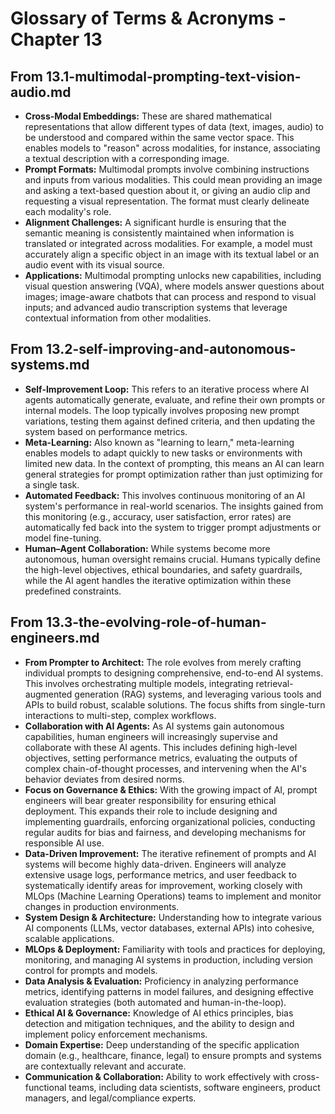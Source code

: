 # Glossary of Terms & Acronyms - Chapter 13

## From 13.1-multimodal-prompting-text-vision-audio.md

-   **Cross-Modal Embeddings:** These are shared mathematical representations that allow different types of data (text, images, audio) to be understood and compared within the same vector space. This enables models to "reason" across modalities, for instance, associating a textual description with a corresponding image.
-   **Prompt Formats:** Multimodal prompts involve combining instructions and inputs from various modalities. This could mean providing an image and asking a text-based question about it, or giving an audio clip and requesting a visual representation. The format must clearly delineate each modality's role.
-   **Alignment Challenges:** A significant hurdle is ensuring that the semantic meaning is consistently maintained when information is translated or integrated across modalities. For example, a model must accurately align a specific object in an image with its textual label or an audio event with its visual source.
-   **Applications:** Multimodal prompting unlocks new capabilities, including visual question answering (VQA), where models answer questions about images; image-aware chatbots that can process and respond to visual inputs; and advanced audio transcription systems that leverage contextual information from other modalities.

## From 13.2-self-improving-and-autonomous-systems.md

-   **Self-Improvement Loop:** This refers to an iterative process where AI agents automatically generate, evaluate, and refine their own prompts or internal models. The loop typically involves proposing new prompt variations, testing them against defined criteria, and then updating the system based on performance metrics.
-   **Meta-Learning:** Also known as "learning to learn," meta-learning enables models to adapt quickly to new tasks or environments with limited new data. In the context of prompting, this means an AI can learn general strategies for prompt optimization rather than just optimizing for a single task.
-   **Automated Feedback:** This involves continuous monitoring of an AI system's performance in real-world scenarios. The insights gained from this monitoring (e.g., accuracy, user satisfaction, error rates) are automatically fed back into the system to trigger prompt adjustments or model fine-tuning.
-   **Human–Agent Collaboration:** While systems become more autonomous, human oversight remains crucial. Humans typically define the high-level objectives, ethical boundaries, and safety guardrails, while the AI agent handles the iterative optimization within these predefined constraints.

## From 13.3-the-evolving-role-of-human-engineers.md

-   **From Prompter to Architect:** The role evolves from merely crafting individual prompts to designing comprehensive, end-to-end AI systems. This involves orchestrating multiple models, integrating retrieval-augmented generation (RAG) systems, and leveraging various tools and APIs to build robust, scalable solutions. The focus shifts from single-turn interactions to multi-step, complex workflows.
-   **Collaboration with AI Agents:** As AI systems gain autonomous capabilities, human engineers will increasingly supervise and collaborate with these AI agents. This includes defining high-level objectives, setting performance metrics, evaluating the outputs of complex chain-of-thought processes, and intervening when the AI's behavior deviates from desired norms.
-   **Focus on Governance & Ethics:** With the growing impact of AI, prompt engineers will bear greater responsibility for ensuring ethical deployment. This expands their role to include designing and implementing guardrails, enforcing organizational policies, conducting regular audits for bias and fairness, and developing mechanisms for responsible AI use.
-   **Data-Driven Improvement:** The iterative refinement of prompts and AI systems will become highly data-driven. Engineers will analyze extensive usage logs, performance metrics, and user feedback to systematically identify areas for improvement, working closely with MLOps (Machine Learning Operations) teams to implement and monitor changes in production environments.
-   **System Design & Architecture:** Understanding how to integrate various AI components (LLMs, vector databases, external APIs) into cohesive, scalable applications.
-   **MLOps & Deployment:** Familiarity with tools and practices for deploying, monitoring, and managing AI systems in production, including version control for prompts and models.
-   **Data Analysis & Evaluation:** Proficiency in analyzing performance metrics, identifying patterns in model failures, and designing effective evaluation strategies (both automated and human-in-the-loop).
-   **Ethical AI & Governance:** Knowledge of AI ethics principles, bias detection and mitigation techniques, and the ability to design and implement policy enforcement mechanisms.
-   **Domain Expertise:** Deep understanding of the specific application domain (e.g., healthcare, finance, legal) to ensure prompts and systems are contextually relevant and accurate.
-   **Communication & Collaboration:** Ability to work effectively with cross-functional teams, including data scientists, software engineers, product managers, and legal/compliance experts.
